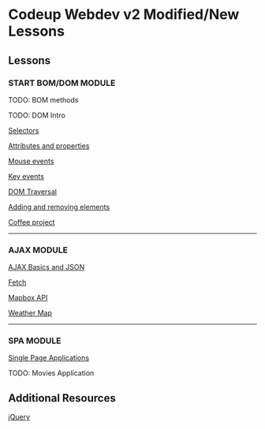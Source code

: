 # Codeup Webdev v2 Modified/New Lessons


## Lessons

### START BOM/DOM MODULE

TODO: BOM methods

TODO: DOM Intro

[Selectors](no_jquery/selectors.md)

[Attributes and properties](no_jquery/essential-methods/attributes-and-css.md)

[Mouse events](no_jquery/events/mouse-events.md)

[Key events](no_jquery/events/keyboard-events.md)

[DOM Traversal](no_jquery/essential-methods/traversing.md) 

[Adding and removing elements](no_jquery/add_remove.md)

[Coffee project](https://java.codeup.com/javascript-i/coffee-project/)

-------------------------------------------------

### AJAX MODULE

[AJAX Basics and JSON](no_jquery/ajax/index.md)

[Fetch](no_jquery/ajax/requests-and-responses.md)

[Mapbox API](https://java.codeup.com/jquery/mapbox-api/)

[Weather Map](no_jquery/ajax/weather-map.md)

-------------------------------------------------

### SPA MODULE

[Single Page Applications](spa/index.md)

TODO: Movies Application


## Additional Resources

[jQuery](no_jquery/index.md)
